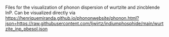 Files for the visualization of phonon dispersion of wurtzite and zincblende InP. 
Can be visualized directly via
https://henriquemiranda.github.io/phononwebsite/phonon.html?json=https://raw.githubusercontent.com/ljwirtz/indiumphosphide/main/wurtzite_inp_pbesol.json
